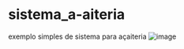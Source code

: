 # sistema_a-aiteria
exemplo simples de sistema para açaiteria
![image](https://github.com/tarcvf/sistema_a-aiteria/assets/124808928/f53b9138-3f08-41be-98fc-c901f7a1c3a5)
